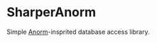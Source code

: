 # SharperAnorm

Simple [Anorm](https://github.com/playframework/anorm)-insprited database access library.

